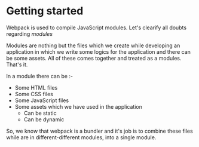 # Getting started

Webpack is used to compile JavaScript modules. Let's clearify all doubts regarding _modules_

Modules are nothing but the files which we create while developing an application in which we write some logics for the application and there can be some assets. All of these comes together and treated as a modules. That's it.

In a module there can be :-

- Some HTML files
- Some CSS files
- Some JavaScript files
- Some assets which we have used in the application
  - Can be static
  - Can be dynamic

So, we know that webpack is a bundler and it's job is to combine these files while are in different-different modules, into a single module.
